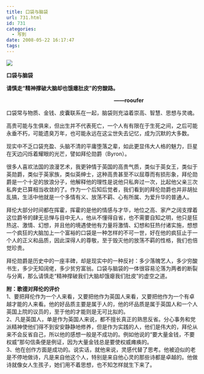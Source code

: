 ```yaml
---
title: 口袋与脑袋
url: 731.html
id: 731
categories:
  - 写到
date: 2008-05-22 16:17:47
tags:
---
```


![](http://photo.guolaijie.com/rooufer/attachments/month_0805/e200852216165.jpg)  
  

**口袋与脑袋**

  

**请慎走“精神撑破大脑却也饿瘪肚皮”的穷酸路。**

  
                                                                        **——rooufer**  
  
口袋常与物质、金钱、皮囊联系在一起，脑袋则充溢着崇高、智慧、思想与灵魂。  
  
高贵可能与生俱来，但出生并不代表死亡，一个人有有限在于生死之间，之后可能永垂不朽，可能遗臭万年，也可能永远在这尘世失去记忆，成为沉默的大多数。  
  
现实中不乏口袋充盈、头脑不清的平庸堕落之辈，如此更显伟大人格的魅力，巨星在天边闪烁着耀眼的光芒，譬如拜伦勋爵（Byron）。  
  
很多人喜欢法国的浪漫艺术，我更钟情于英国的高贵气质，类似于英女王，类似于英勋爵，类似于英家族，类似英绅士，这种高贵甚至不以屈尊而有损形象，拜伦勋爵是一个十足的放浪分子，他解释他的理性是说他只私奔过一次，比起他父亲三次私奔史已算相当收敛的了。作为一个后知后觉者，我们看到的拜伦勋爵也并非胡扯乱搞，生活中他就是一个多情有义、放荡不羁、心有所属、为爱升华的普通人。  
  
拜伦大部分时间都在挥霍，挥霍的是他的情感与才华，地位之高、家产之阔支撑着这位爵爷的肆无忌惮与目中无人，他从不懂得自省，也不需要自知之明，他只是狂热这、激情、幻想，并且他的境遇使他有力量将激情、幻想和狂热付诸实施，想想一个疯狂的大脑加上一个富裕的口袋是一种怎样的不可一世，好在他的疯狂止于一个人的正义和品质，因此深得人的尊敬，至于毁灭他的放荡不羁的性格，我们也倍觉珍贵。  
  
拜伦勋爵是历史中的一座丰碑，却是现实中的一种反衬：多少落魄艺人，多少穷酸书生，多少无知阔佬，多少贫穷富翁。口袋与脑袋的一体很容易沦落为两者的断裂与分离，那么请慎走“精神撑破我们大脑却饿瘪我们肚皮”的虚空之道。  
  
  
**附：歌德对拜伦的评价**  
1、要把拜伦作为一个人来看，又要把他作为英国人来看，又要把他作为一个有卓越才能的人来看。他的好品质主要是属于人的，他的坏品质是属于英国人和一个人英国上院的议员的，至于他的才能则是无可比拟的。  
2、凡是英国人，单是作为英国人来说，都不擅长真正的熟思反省。分心事务和党派精神使他们得不到安安静静地修养，但是作为实践的人，他们是伟大的，拜伦从来不会反省自己，所以他的感想一般是不成功的。例如他说的“要大量金钱，不要权威”那句信条便是例证，因为大量金钱总是要使权威瘫痪的。  
3、他在创作方面是成功的。说实话，就他来说，灵感代替了思考。他被迫似的老是不停地做诗，凡是来自他这个人，特别是来自他心灵的那些诗都是卓越的。他做诗就像女人生孩子，她们用不着思想，也不知怎样就生下来了。